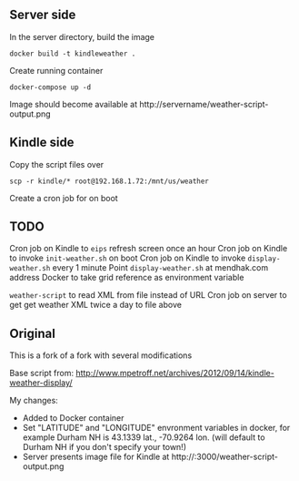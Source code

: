 
## Server side

In the server directory, build the image

    docker build -t kindleweather .

Create running container

    docker-compose up -d

Image should become available at http://servername/weather-script-output.png



## Kindle side

Copy the script files over

    scp -r kindle/* root@192.168.1.72:/mnt/us/weather

Create a cron job for on boot



## TODO

Cron job on Kindle to `eips` refresh screen once an hour
Cron job on Kindle to invoke `init-weather.sh` on boot
Cron job on Kindle to invoke `display-weather.sh` every 1 minute
Point `display-weather.sh` at mendhak.com address
Docker to take grid reference as environment variable

`weather-script` to read XML from file instead of URL
Cron job on server to get get weather XML twice a day to file above



## Original

This is a fork of a fork with several modifications

Base script from:
http://www.mpetroff.net/archives/2012/09/14/kindle-weather-display/

My changes:
* Added to Docker container
* Set "LATITUDE" and "LONGITUDE" envronment variables in docker,
  for example Durham NH is 43.1339 lat., -70.9264 lon.
  (will default to Durham NH if you don't specify your town!)
* Server presents image file for Kindle at http://<your IP>:3000/weather-script-output.png
